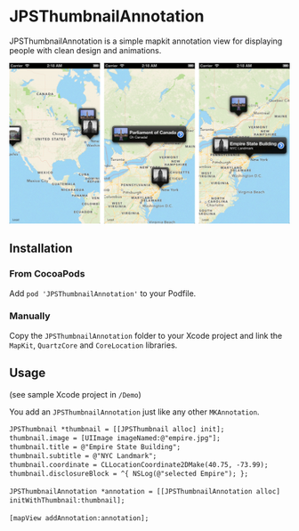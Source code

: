 # JPSThumbnailAnnotation

JPSThumbnailAnnotation is a simple mapkit annotation view for displaying people with clean design and animations.

![JPSThumbnailAnnotation in action](screenshots.jpg)

## Installation

### From CocoaPods

Add `pod 'JPSThumbnailAnnotation'` to your Podfile.

### Manually

Copy the `JPSThumbnailAnnotation` folder to your Xcode project and link the `MapKit`, `QuartzCore` and `CoreLocation` libraries.

## Usage

(see sample Xcode project in `/Demo`)

You add an `JPSThumbnailAnnotation` just like any other `MKAnnotation`.

``` objc
JPSThumbnail *thumbnail = [[JPSThumbnail alloc] init];
thumbnail.image = [UIImage imageNamed:@"empire.jpg"];
thumbnail.title = @"Empire State Building";
thumbnail.subtitle = @"NYC Landmark";
thumbnail.coordinate = CLLocationCoordinate2DMake(40.75, -73.99);
thumbnail.disclosureBlock = ^{ NSLog(@"selected Empire"); };

JPSThumbnailAnnotation *annotation = [[JPSThumbnailAnnotation alloc] initWithThumbnail:thumbnail];

[mapView addAnnotation:annotation];
```